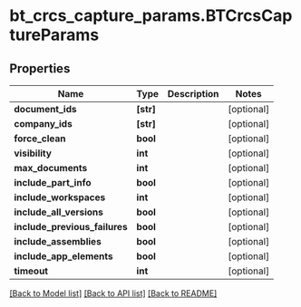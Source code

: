# bt_crcs_capture_params.BTCrcsCaptureParams

## Properties
Name | Type | Description | Notes
------------ | ------------- | ------------- | -------------
**document_ids** | **[str]** |  | [optional] 
**company_ids** | **[str]** |  | [optional] 
**force_clean** | **bool** |  | [optional] 
**visibility** | **int** |  | [optional] 
**max_documents** | **int** |  | [optional] 
**include_part_info** | **bool** |  | [optional] 
**include_workspaces** | **int** |  | [optional] 
**include_all_versions** | **bool** |  | [optional] 
**include_previous_failures** | **bool** |  | [optional] 
**include_assemblies** | **bool** |  | [optional] 
**include_app_elements** | **bool** |  | [optional] 
**timeout** | **int** |  | [optional] 

[[Back to Model list]](../README.md#documentation-for-models) [[Back to API list]](../README.md#documentation-for-api-endpoints) [[Back to README]](../README.md)


